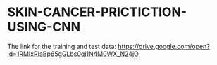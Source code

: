 # SKIN-CANCER-PRICTICTION-USING-CNN
The link for the training and test data:  https://drive.google.com/open?id=1RMIxRIaBp65gGLbs0qi1N4M0WX_N24jO

